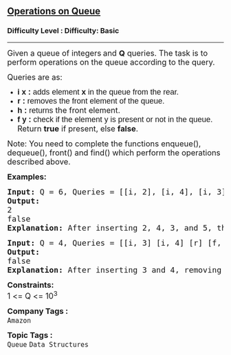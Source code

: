 <h2><a href="https://www.geeksforgeeks.org/problems/operations-on-queue--114617/1?page=1&difficulty=Basic&status=unsolved,attempted&sortBy=accuracy">Operations on Queue</a></h2><h3>Difficulty Level : Difficulty: Basic</h3><hr><div class="problems_problem_content__Xm_eO"><p><span style="font-size: 18px;">Given a queue of integers<strong> </strong>and <strong>Q</strong> queries. The task is to perform operations on the queue according to the query.&nbsp;</span></p>
<p><span style="font-size: 18px;">Queries are as:</span></p>
<ul>
<li dir="ltr"><span style="font-size: 18px;"><span style="background-color: transparent; font-family: arial;"><strong>i x :</strong> adds<strong> </strong>element <strong>x</strong> in the queue from the rear.</span></span></li>
<li dir="ltr"><span style="font-size: 18px;"><span style="background-color: transparent; font-family: arial;"><strong>r :</strong> removes<strong> </strong>the front element of the queue.</span></span></li>
<li dir="ltr"><span style="font-size: 18px;"><span style="background-color: transparent; font-family: arial;"><strong>h :</strong> returns</span> the front element.</span></li>
<li dir="ltr"><span style="font-size: 18px;"><span style="background-color: transparent; font-family: arial;"><strong>f y :</strong> check if the element<strong> </strong>y is present or not in the queue.</span> Return <strong>true</strong> if present, else <strong>false</strong>.</span></li>
</ul>
<p dir="ltr"><span style="font-size: 18px;">Note: You need to complete the functions enqueue(), dequeue(), front() and find() which perform the operations described above.</span></p>
<p><span style="font-size: 18px;"><strong>Examples:</strong></span></p>
<pre><span style="font-size: 18px;"><strong>Input: </strong>Q = 6, Queries = [[i, 2], [i, 4], [i, 3], [i, 5], [h], [f, 8]]
<strong>Output:
</strong>2
false<strong>
Explanation: </strong>After inserting 2, 4, 3, and 5, the front element (h) is 2. The element 8 is not in the queue, so the find operation (f, 8) returns false.</span>
</pre>
<pre><span style="font-size: 18px;"><strong>Input: </strong>Q = 4, Queries = [[i, 3] [i, 4] [r] [f, 3]]
<strong>Output:<br></strong></span><span style="font-size: 18px;">false<strong>
Explanation: </strong>After inserting 3 and 4, removing the front element (r) leaves 4 in the queue. The element 3 is not in the queue, so the find operation (f, 3) returns false.</span></pre>
<p dir="ltr"><span style="font-size: 18px;"><strong>Constraints:</strong><br>1 &lt;= Q &lt;= 10<sup>3</sup></span></p></div><p><span style=font-size:18px><strong>Company Tags : </strong><br><code>Amazon</code>&nbsp;<br><p><span style=font-size:18px><strong>Topic Tags : </strong><br><code>Queue</code>&nbsp;<code>Data Structures</code>&nbsp;